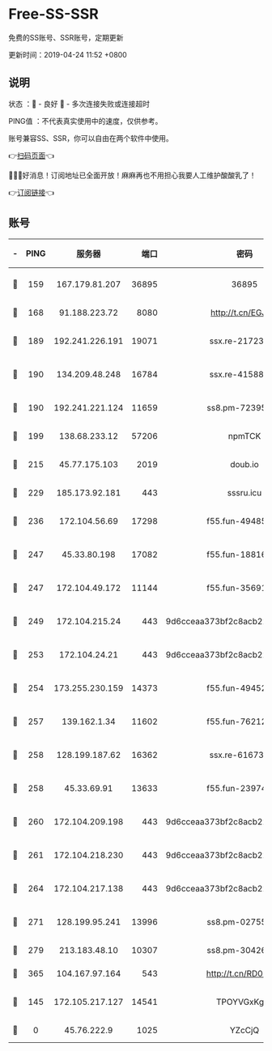 # Free-SS-SSR

免费的SS账号、SSR账号，定期更新

更新时间：2019-04-24 11:52 +0800

## 说明

状态     ：🙂 - 良好 🙁 - 多次连接失败或连接超时

PING值   ：不代表真实使用中的速度，仅供参考。

账号兼容SS、SSR，你可以自由在两个软件中使用。

👉[扫码页面](https://liesauer.github.io/Free-SS-SSR/)👈

🎉🎉🎉好消息！订阅地址已全面开放！麻麻再也不用担心我要人工维护酸酸乳了！

👉[订阅链接](https://www.liesauer.net/yogurt/subscribe?ACCESS_TOKEN=DAYxR3mMaZAsaqUb)👈

## 账号

|-|PING|服务器|端口|密码|加密方式|区域|
|:----:|:----:|:-----:|-----:|:----:|:----:|:----:|
|🙂|159|167.179.81.207|36895|36895|aes-256-cfb|JP|
|🙂|168|91.188.223.72|8080|http://t.cn/EGJIyrl|rc4-md5|RU|
|🙂|189|192.241.226.191|19071|ssx.re-21723221|aes-256-cfb|US|
|🙂|190|134.209.48.248|16784|ssx.re-41588208|aes-256-cfb|US|
|🙂|190|192.241.221.124|11659|ss8.pm-72395015|aes-256-cfb|US|
|🙂|199|138.68.233.12|57206|npmTCK|rc4-md5|US|
|🙂|215|45.77.175.103|2019|doub.io|aes-128-ctr|SG|
|🙂|229|185.173.92.181|443|sssru.icu|rc4-md5|RU|
|🙂|236|172.104.56.69|17298|f55.fun-49485165|aes-256-cfb|SG|
|🙂|247|45.33.80.198|17082|f55.fun-18816425|aes-256-cfb|US|
|🙂|247|172.104.49.172|11144|f55.fun-35691279|aes-256-cfb|SG|
|🙂|249|172.104.215.24|443|9d6cceaa373bf2c8acb22e60b6a58be6|aes-256-cfb|US|
|🙂|253|172.104.24.21|443|9d6cceaa373bf2c8acb22e60b6a58be6|aes-256-cfb|US|
|🙂|254|173.255.230.159|14373|f55.fun-49452956|aes-256-cfb|US|
|🙂|257|139.162.1.34|11602|f55.fun-76212017|aes-256-cfb|SG|
|🙂|258|128.199.187.62|16362|ssx.re-61673637|aes-256-cfb|SG|
|🙂|258|45.33.69.91|13633|f55.fun-23974174|aes-256-cfb|US|
|🙂|260|172.104.209.198|443|9d6cceaa373bf2c8acb22e60b6a58be6|aes-256-cfb|US|
|🙂|261|172.104.218.230|443|9d6cceaa373bf2c8acb22e60b6a58be6|aes-256-cfb|US|
|🙂|264|172.104.217.138|443|9d6cceaa373bf2c8acb22e60b6a58be6|aes-256-cfb|US|
|🙂|271|128.199.95.241|13996|ss8.pm-02755269|aes-256-cfb|SG|
|🙂|279|213.183.48.10|10307|ss8.pm-30426193|rc4-md5|RU|
|🙂|365|104.167.97.164|543|http://t.cn/RD0D7sx|rc4-md5|CA|
|🙂|145|172.105.217.127|14541|TPOYVGxKglpi|aes-256-cfb|JP|
|🙁|0|45.76.222.9|1025|YZcCjQ|rc4-md5|JP|

